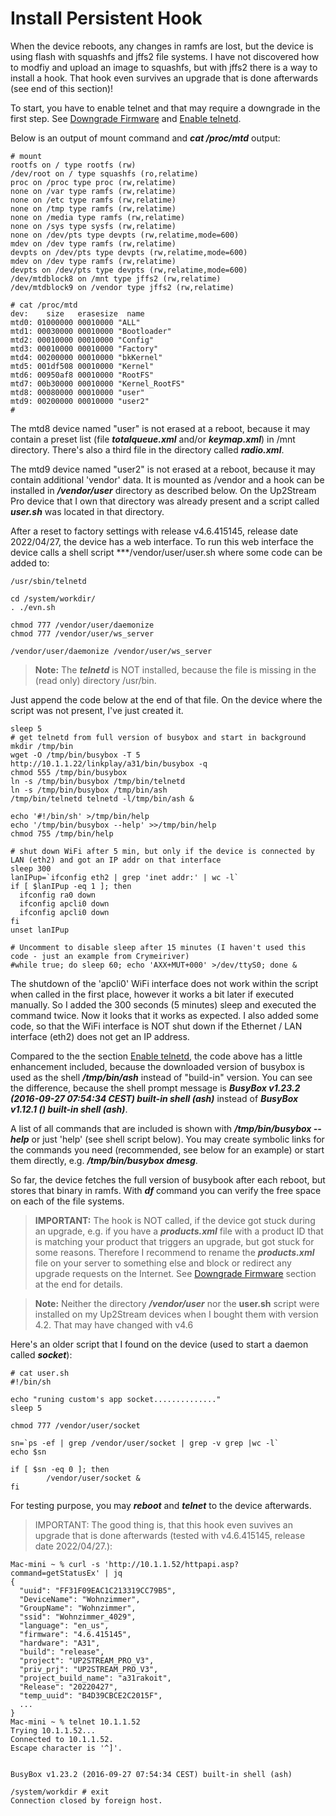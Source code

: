 # Install Persistent Hook
When the device reboots, any changes in ramfs are lost, but the device is using flash with squashfs and jffs2 file systems. I have not discovered how to modfiy and upload an image to squashfs, but with jffs2 there is a way to install a hook. That hook even survives an upgrade that is done afterwards (see end of this section)!

To start, you have to enable telnet and that may require a downgrade in the first step. See [Downgrade Firmware](/Downgrade.md) and [Enable telnetd](/TELNETD.md).

Below is an output of mount command and ***cat /proc/mtd*** output:
```
# mount
rootfs on / type rootfs (rw)
/dev/root on / type squashfs (ro,relatime)
proc on /proc type proc (rw,relatime)
none on /var type ramfs (rw,relatime)
none on /etc type ramfs (rw,relatime)
none on /tmp type ramfs (rw,relatime)
none on /media type ramfs (rw,relatime)
none on /sys type sysfs (rw,relatime)
none on /dev/pts type devpts (rw,relatime,mode=600)
mdev on /dev type ramfs (rw,relatime)
devpts on /dev/pts type devpts (rw,relatime,mode=600)
mdev on /dev type ramfs (rw,relatime)
devpts on /dev/pts type devpts (rw,relatime,mode=600)
/dev/mtdblock8 on /mnt type jffs2 (rw,relatime)
/dev/mtdblock9 on /vendor type jffs2 (rw,relatime)

# cat /proc/mtd
dev:    size   erasesize  name
mtd0: 01000000 00010000 "ALL"
mtd1: 00030000 00010000 "Bootloader"
mtd2: 00010000 00010000 "Config"
mtd3: 00010000 00010000 "Factory"
mtd4: 00200000 00010000 "bkKernel"
mtd5: 001df508 00010000 "Kernel"
mtd6: 00950af8 00010000 "RootFS"
mtd7: 00b30000 00010000 "Kernel_RootFS"
mtd8: 00080000 00010000 "user"
mtd9: 00200000 00010000 "user2"
#
```
The mtd8 device named "user" is not erased at a reboot, because it may contain a preset list (file ***totalqueue.xml*** and/or ***keymap.xml***) in /mnt directory. There's also a third file in the directory called ***radio.xml***.

The mtd9 device named "user2" is not erased at a reboot, because it may contain additional 'vendor' data. It is mounted as /vendor and a hook can be installed in ***/vendor/user*** directory as described below. On the Up2Stream Pro device that I own that directory was already present and a script called ***user.sh*** was located in that directory. 

After a reset to factory settings with release v4.6.415145, release date 2022/04/27, the device has a web interface. To run this web interface the device calls a shell script ***/vendor/user/user.sh where some code can be added to:

```
/usr/sbin/telnetd

cd /system/workdir/
. ./evn.sh

chmod 777 /vendor/user/daemonize
chmod 777 /vendor/user/ws_server

/vendor/user/daemonize /vendor/user/ws_server
```
> **Note:**
> The ***telnetd*** is NOT installed, because the file is missing in the (read only) directory /usr/bin. 

Just append the code below at the end of that file. On the device where the script was not present, I've just created it.
```
sleep 5
# get telnetd from full version of busybox and start in background
mkdir /tmp/bin
wget -O /tmp/bin/busybox -T 5 http://10.1.1.22/linkplay/a31/bin/busybox -q
chmod 555 /tmp/bin/busybox
ln -s /tmp/bin/busybox /tmp/bin/telnetd
ln -s /tmp/bin/busybox /tmp/bin/ash
/tmp/bin/telnetd telnetd -l/tmp/bin/ash &

echo '#!/bin/sh' >/tmp/bin/help
echo '/tmp/bin/busybox --help' >>/tmp/bin/help
chmod 755 /tmp/bin/help

# shut down WiFi after 5 min, but only if the device is connected by LAN (eth2) and got an IP addr on that interface
sleep 300
lanIPup=`ifconfig eth2 | grep 'inet addr:' | wc -l`
if [ $lanIPup -eq 1 ]; then
  ifconfig ra0 down
  ifconfig apcli0 down
  ifconfig apcli0 down
fi
unset lanIPup

# Uncomment to disable sleep after 15 minutes (I haven't used this code - just an example from Crymeiriver)
#while true; do sleep 60; echo 'AXX+MUT+000' >/dev/ttyS0; done &
```
The shutdown of the 'apcli0' WiFi interface does not work within the script when called in the first place, however it works a bit later if executed manually. So I added the 300 seconds (5 minutes) sleep and executed the command twice. Now it looks that it works as expected. I also added some code, so that the WiFi interface is NOT shut down if the Ethernet / LAN interface (eth2) does not get an IP address.

Compared to the the section [Enable telnetd](/TELNETD.md), the code above has a little enhancement included, because the downloaded version of busybox is used as the shell ***/tmp/bin/ash*** instead of "build-in" version. You can see the difference, because the shell prompt message is ***BusyBox v1.23.2 (2016-09-27 07:54:34 CEST) built-in shell (ash)*** instead of ***BusyBox v1.12.1 () built-in shell (ash)***.

A list of all commands that are included is shown with ***/tmp/bin/busybox --help*** or just 'help' (see shell script below). You may create symbolic links for the commands you need (recommended, see below for an example) or start them directly, e.g. ***/tmp/bin/busybox dmesg***.

So far, the device fetches the full version of busybook after each reboot, but stores that binary in ramfs. With ***df*** command you can verify the free space on each of the file systems.

> **IMPORTANT:**
> The hook is NOT called, if the device got stuck during an upgrade, e.g. if you have a ***products.xml*** file with a product ID that is matching your product that triggers an upgrade, but got stuck for some reasons. Therefore I recommend to rename the ***products.xml*** file on your server to something else and block or redirect any upgrade requests on the Internet. See [Downgrade Firmware](/Downgrade.md) section at the end for details. 


> **Note:**
> Neither the directory ***/vendor/user*** nor the **user.sh** script were installed on my Up2Stream devices when I bought them with version 4.2. That may have changed with v4.6

Here's an older script that I found on the device (used to start a daemon called ***socket***):
```
# cat user.sh
#!/bin/sh

echo "runing custom's app socket.............."
sleep 5

chmod 777 /vendor/user/socket

sn=`ps -ef | grep /vendor/user/socket | grep -v grep |wc -l`
echo $sn

if [ $sn -eq 0 ]; then
        /vendor/user/socket &
fi
```

For testing purpose, you may ***reboot*** and ***telnet*** to the device afterwards.

> IMPORTANT: The good thing is, that this hook even suvives an upgrade that is done afterwards (tested with v4.6.415145, release date 2022/04/27.):
```
Mac-mini ~ % curl -s 'http://10.1.1.52/httpapi.asp?command=getStatusEx' | jq
{
  "uuid": "FF31F09EAC1C213319CC79B5",
  "DeviceName": "Wohnzimmer",
  "GroupName": "Wohnzimmer",
  "ssid": "Wohnzimmer_4029",
  "language": "en_us",
  "firmware": "4.6.415145",
  "hardware": "A31",
  "build": "release",
  "project": "UP2STREAM_PRO_V3",
  "priv_prj": "UP2STREAM_PRO_V3",
  "project_build_name": "a31rakoit",
  "Release": "20220427",
  "temp_uuid": "B4D39CBCE2C2015F",
  ...
}  
Mac-mini ~ % telnet 10.1.1.52
Trying 10.1.1.52...
Connected to 10.1.1.52.
Escape character is '^]'.


BusyBox v1.23.2 (2016-09-27 07:54:34 CEST) built-in shell (ash)

/system/workdir # exit
Connection closed by foreign host.
```

